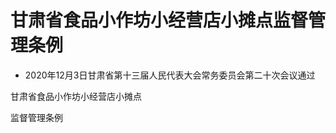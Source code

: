 # 甘肃省食品小作坊小经营店小摊点监督管理条例

- 2020年12月3日甘肃省第十三届人民代表大会常务委员会第二十次会议通过

<!-- INFO END -->

甘肃省食品小作坊小经营店小摊点

监督管理条例
